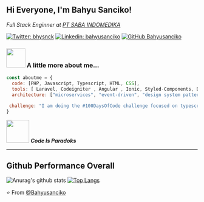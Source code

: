 <h2> Hi Everyone, I'm Bahyu Sanciko!</h2>
<p><em> Full Stack Enginner at <a href="http://sabaindomedika.com/">PT SABA INDOMEDIKA</a>
</em></p>

[![Twitter: bhysnck](https://img.shields.io/twitter/follow/bhysnck?style=social)](https://twitter.com/bhysnck)
[![Linkedin: bahyusanciko](https://img.shields.io/badge/-bahyusanciko-blue?style=flat-square&logo=Linkedin&logoColor=white&link=https://www.linkedin.com/in/bahyu-sanciko/)](https://www.linkedin.com/in/bahyu-sanciko/)
[![GitHub Bahyusanciko](https://img.shields.io/github/followers/bahyusanciko?label=follow&style=social)](https://github.com/bahyusanciko)


### <img src="https://img.icons8.com/material-two-tone/344/about.png" width="50"> A little more about me...  

```javascript
const aboutme = {
  code: [PHP, Javascript, Typescript, HTML, CSS],
  tools: [ Laravel, Codeigniter , Angular , Ionic, Styled-Components, Docker],
  architecture: ["microservices", "event-driven", "design system pattern"],
  
 challenge: "I am doing the #100DaysOfCode challenge focused on typescript"
}
```

<img src="https://img.icons8.com/ios-glyphs/344/developer.png" width="60"> <em><b>Code Is Paradoks</b></em>

---

## Github Performance Overall
![Anurag's github stats](https://github-readme-stats.vercel.app/api?username=bahyusanciko&show_icons=true&theme=nord)
[![Top Langs](https://github-readme-stats.vercel.app/api/top-langs/?username=bahyusanciko&theme=nord&layout=compact)](https://github.com/bahyusanciko/github-readme-stats)


⭐️ From [@Bahyusanciko](https://github.com/bahyusanciko)
